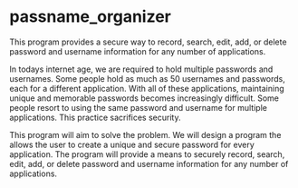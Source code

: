 # passname_organizer
This program provides a secure way to record, search, edit, add, or delete password and username information for any number of applications.

In todays internet age, we are required to hold multiple passwords and usernames.  Some people hold as much as 50 usernames and passwords,
each for a different application.  With all of these applications, maintaining unique and memorable passwords becomes increasingly difficult.
Some people resort to using the same password and username for multiple applications.  This practice sacrifices security.

This program will aim to solve the problem.  We will design a program the allows the user to create a unique and secure password for every
application.  The program will provide a means to securely record, search, edit, add, or delete password and username information for any number 
of applications.
